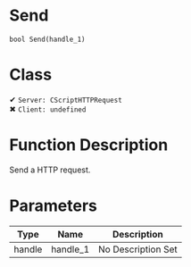 # Send
```
bool Send(handle_1)
```
# Class
✔ `Server: CScriptHTTPRequest`  
✖ `Client: undefined`  

# Function Description
Send a HTTP request.
# Parameters
Type|Name|Description
--|--|--
handle|handle_1|No Description Set
